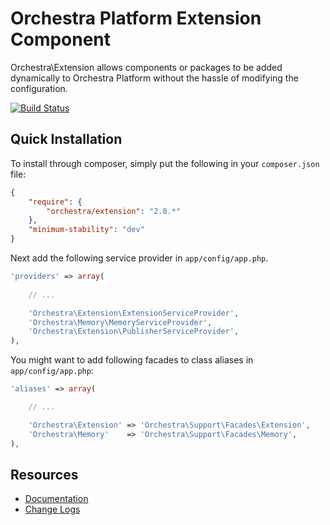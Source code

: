 Orchestra Platform Extension Component
==============

Orchestra\Extension allows components or packages to be added dynamically to Orchestra Platform without the hassle of modifying the configuration.

[![Build Status](https://travis-ci.org/orchestral/extension.png?branch=master)](https://travis-ci.org/orchestral/extension)

## Quick Installation

To install through composer, simply put the following in your `composer.json` file:

```json
{
	"require": {
		"orchestra/extension": "2.0.*"
	},
	"minimum-stability": "dev"
}
```

Next add the following service provider in `app/config/app.php`.

```php
'providers' => array(
	
	// ...

	'Orchestra\Extension\ExtensionServiceProvider',
	'Orchestra\Memory\MemoryServiceProvider',
	'Orchestra\Extension\PublisherServiceProvider',
),
```

You might want to add following facades to class aliases in `app/config/app.php`:

```php
'aliases' => array(

	// ...

	'Orchestra\Extension' => 'Orchestra\Support\Facades\Extension',
	'Orchestra\Memory'    => 'Orchestra\Support\Facades\Memory',
),
```

## Resources

* [Documentation](http://docs.orchestraplatform.com/pages/components/extension)
* [Change Logs](https://github.com/orchestral/extension/wiki/Change-Logs)
